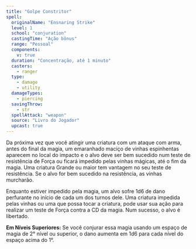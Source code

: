 ```yaml
---
title: "Golpe Constritor"
spell:
  originalName: "Ensnaring Strike"
  level: 1
  school: "conjuration"
  castingTime: "Ação bônus"
  range: "Pessoal"
  components:
    v: true
  duration: "Concentração, até 1 minuto"
  casters:
    - ranger
  type:
    - damage
    - utility
  damageTypes:
    - piercing
  savingThrow:
    - str
  spellAttack: "weapon"
  source: "Livro do Jogador"
  upcast: true
---
```


Da próxima vez que você atingir uma criatura com um ataque com arma, antes do final da magia, um emaranhado maciço de vinhas espinhentas aparecem no local do impacto e o alvo deve ser bem sucedido num teste de resistência de Força ou ficará impedido pelas vinhas mágicas, até o fim da magia. Uma criatura Grande ou maior tem vantagem no seu teste de resistência. Se o alvo for bem sucedido na resistência, as vinhas murcharão.

Enquanto estiver impedido pela magia, um alvo sofre 1d6 de dano perfurante no início de cada um dos turnos dele. Uma criatura impedida pelas vinhas ou uma que possa tocar a criatura, pode usar sua ação para realizar um teste de Força contra a CD da magia. Num sucesso, o alvo é libertado.

**Em Níveis Superiores:** Se você conjurar essa magia usando um espaço de magia de 2° nível ou superior, o dano aumenta em 1d6 para cada nível do espaço acima do 1°.
